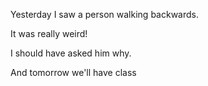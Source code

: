 Yesterday I saw a person walking backwards.

It was really weird!

I should have asked him why.

And tomorrow we'll have class

